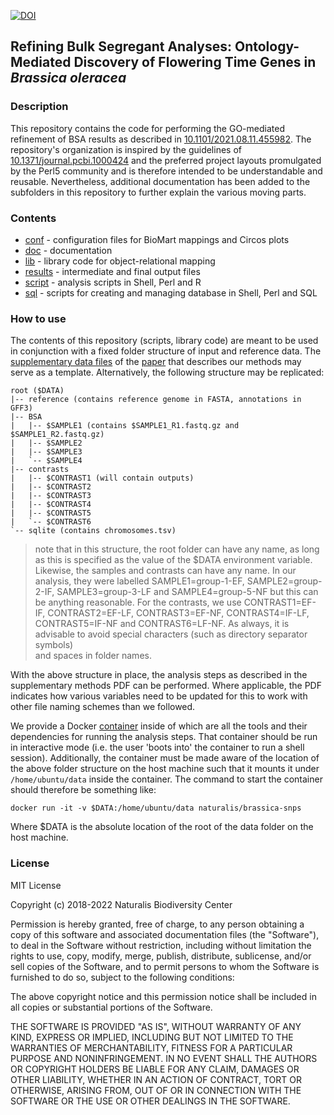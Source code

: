 [![DOI](https://zenodo.org/badge/DOI/10.5281/zenodo.5211375.svg)](https://doi.org/10.5281/zenodo.5211375)

Refining Bulk Segregant Analyses: Ontology-Mediated Discovery of Flowering Time Genes in _Brassica oleracea_
------------------------------------------------------------------------------------------------------------

### Description

This repository contains the code for performing the GO-mediated refinement of BSA results
as described in [10.1101/2021.08.11.455982](https://doi.org/10.1101/2021.08.11.455982).
The repository's organization is inspired by the guidelines of 
[10.1371/journal.pcbi.1000424](https://doi.org/10.1371/journal.pcbi.1000424) and the 
preferred project layouts promulgated by the Perl5 community and is therefore
intended to be understandable and reusable. Nevertheless, additional documentation has been
added to the subfolders in this repository to further explain the various moving parts.

### Contents

- [conf](conf) - configuration files for BioMart mappings and Circos plots
- [doc](doc) - documentation
- [lib](lib) - library code for object-relational mapping
- [results](results) - intermediate and final output files
- [script](script) - analysis scripts in Shell, Perl and R
- [sql](sql) - scripts for creating and managing database in Shell, Perl and SQL

### How to use

The contents of this repository (scripts, library code) are meant to be used in
conjunction with a fixed folder structure of input and reference data. The
[supplementary data files](https://doi.org/10.5281/zenodo.3402201) of the 
[paper](https://doi.org/10.1101/2021.08.11.455982) that describes our methods may 
serve as a template. Alternatively, the following structure may be replicated:

    root ($DATA)
    |-- reference (contains reference genome in FASTA, annotations in GFF3)
    |-- BSA 
    |   |-- $SAMPLE1 (contains $SAMPLE1_R1.fastq.gz and $SAMPLE1_R2.fastq.gz)
    |   |-- $SAMPLE2
    |   |-- $SAMPLE3
    |   `-- $SAMPLE4
    |-- contrasts
    |   |-- $CONTRAST1 (will contain outputs)
    |   |-- $CONTRAST2
    |   |-- $CONTRAST3
    |   |-- $CONTRAST4
    |   |-- $CONTRAST5
    |   `-- $CONTRAST6
    `-- sqlite (contains chromosomes.tsv)

> note that in this structure, the root folder can have any name, as long
> as this is specified as the value of the $DATA environment variable.
> Likewise, the samples and contrasts can have any name. In our analysis, they 
> were labelled SAMPLE1=group-1-EF, SAMPLE2=group-2-IF, SAMPLE3=group-3-LF and 
> SAMPLE4=group-5-NF but this can be anything reasonable. For the contrasts, we
> use CONTRAST1=EF-IF, CONTRAST2=EF-LF, CONTRAST3=EF-NF, CONTRAST4=IF-LF,
> CONTRAST5=IF-NF and CONTRAST6=LF-NF. As always, it is 
> advisable to avoid special characters (such as directory separator symbols)       
> and spaces in folder names.      

With the above structure in place, the analysis steps as described in the 
supplementary methods PDF can be performed. Where applicable, the PDF 
indicates how various variables need to be updated for this to work with
other file naming schemes than we followed.

We provide a Docker [container](https://hub.docker.com/r/naturalis/brassica-snps) 
inside of which are all the tools and their dependencies for running the analysis 
steps. That container should be run in interactive mode (i.e. the user 'boots into' 
the container to run a shell session). Additionally, the container must be made
aware of the location of the above folder structure on the host machine such that
it mounts it under `/home/ubuntu/data` inside the container. The command to start
the container should therefore be something like:

    docker run -it -v $DATA:/home/ubuntu/data naturalis/brassica-snps

Where $DATA is the absolute location of the root of the data folder on the host
machine.

### License

MIT License

Copyright (c) 2018-2022 Naturalis Biodiversity Center

Permission is hereby granted, free of charge, to any person obtaining a copy
of this software and associated documentation files (the "Software"), to deal
in the Software without restriction, including without limitation the rights
to use, copy, modify, merge, publish, distribute, sublicense, and/or sell
copies of the Software, and to permit persons to whom the Software is
furnished to do so, subject to the following conditions:

The above copyright notice and this permission notice shall be included in all
copies or substantial portions of the Software.

THE SOFTWARE IS PROVIDED "AS IS", WITHOUT WARRANTY OF ANY KIND, EXPRESS OR
IMPLIED, INCLUDING BUT NOT LIMITED TO THE WARRANTIES OF MERCHANTABILITY,
FITNESS FOR A PARTICULAR PURPOSE AND NONINFRINGEMENT. IN NO EVENT SHALL THE
AUTHORS OR COPYRIGHT HOLDERS BE LIABLE FOR ANY CLAIM, DAMAGES OR OTHER
LIABILITY, WHETHER IN AN ACTION OF CONTRACT, TORT OR OTHERWISE, ARISING FROM,
OUT OF OR IN CONNECTION WITH THE SOFTWARE OR THE USE OR OTHER DEALINGS IN THE
SOFTWARE.
